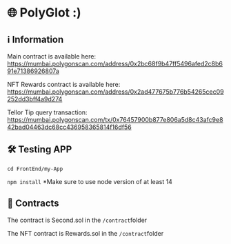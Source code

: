 # 🌐 PolyGlot :)

## ℹ️ Information
Main contract is available here:
https://mumbai.polygonscan.com/address/0x2bc68f9b47ff5496afed2c8b691e71386926807a

NFT Rewards contract is available here:
https://mumbai.polygonscan.com/address/0x2ad477675b776b54265cec09252dd3bff4a9d274

Tellor Tip query transaction:
https://mumbai.polygonscan.com/tx/0x76457900b877e806a5d8c43afc9e842bad04463dc68cc436958365814f16df56

## 🛠 Testing APP

`cd FrontEnd/my-App`

`npm install`
*Make sure to use node version of at least 14

## 📃 Contracts

The contract is Second.sol in the `/contract`folder

The NFT contract is Rewards.sol in the `/contract`folder

